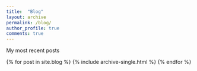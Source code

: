 ```yaml
---
title:  "Blog"
layout: archive
permalink: /blog/
author_profile: true
comments: true
---
```


My most recent posts

{% for post in site.blog %}
    {% include archive-single.html %}
{% endfor %}